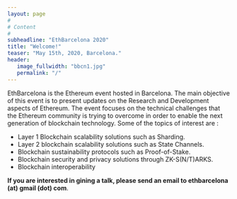 ```yaml
---
layout: page
#
# Content
#
subheadline: "EthBarcelona 2020"
title: "Welcome!"
teaser: "May 15th, 2020, Barcelona."
header:
   image_fullwidth: "bbcn1.jpg"
   permalink: "/"
---
```



EthBarcelona is the Ethereum event hosted in Barcelona. The main objective
of this event is to present updates on the Research and Development aspects
of Ethereum. The event focuses on the technical challenges that the Ethereum
community is trying to overcome in order to enable the next generation of
blockchain technology. Some of the topics of interest are : 

 * Layer 1 Blockchain scalability solutions such as Sharding.
 * Layer 2 blockchain scalability solutions such as State Channels.
 * Blockchain sustainability protocols such as Proof-of-Stake.
 * Blockchain security and privacy solutions through ZK-S(N/T)ARKS.
 * Blockchain interoperability

<b>If you are interested in gining a talk, please send an email to ethbarcelona (at) gmail (dot) com</b>.
